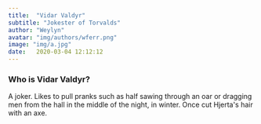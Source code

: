 ```yaml
---
title:  "Vidar Valdyr"
subtitle: "Jokester of Torvalds"
author: "Weylyn"
avatar: "img/authors/wferr.png"
image: "img/a.jpg"
date:   2020-03-04 12:12:12
---
```


### Who is Vidar Valdyr?
A joker.  Likes to pull pranks such as half sawing through an oar or dragging men from the hall in the middle of the night, in winter.  Once cut Hjerta's hair with an axe.

